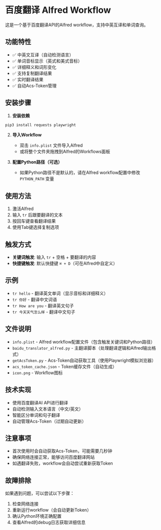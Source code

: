 # 百度翻译 Alfred Workflow

这是一个基于百度翻译API的Alfred workflow，支持中英互译和单词查询。

## 功能特性

- ✅ 中英文互译（自动检测语言）
- ✅ 单词音标显示（英式和美式音标）
- ✅ 详细释义和词形变化
- ✅ 支持复制翻译结果
- ✅ 实时翻译结果
- ✅ 自动Acs-Token管理

## 安装步骤

1. **安装依赖**
```bash
pip3 install requests playwright
```

2. **导入Workflow**
   - 双击 `info.plist` 文件导入Alfred
   - 或将整个文件夹拖拽到Alfred的Workflows面板

3. **配置Python路径（可选）**
   - 如果Python路径不是默认的，请在Alfred workflow配置中修改 `PYTHON_PATH` 变量

## 使用方法

1. 激活Alfred
2. 输入 `tr` 后跟要翻译的文本
3. 按回车键查看翻译结果
4. 使用Tab键选择复制选项

## 触发方式

- **关键词触发**: 输入 `tr` + 空格 + 要翻译的内容
- **快捷键触发**: 默认快捷键 `⌘ + D`（可在Alfred中自定义）

## 示例

- `tr hello` - 翻译英文单词（显示音标和详细释义）
- `tr 你好` - 翻译中文词语
- `tr How are you` - 翻译英文句子
- `tr 今天天气怎么样` - 翻译中文句子

## 文件说明

- `info.plist` - Alfred workflow配置文件（包含触发关键词和Python路径）
- `baidu_translator_alfred.py` - 主翻译脚本（处理翻译逻辑和Alfred输出格式）
- `getAcsToken.py` - Acs-Token自动获取工具（使用Playwright模拟浏览器）
- `acs_token_cache.json` - Token缓存文件（自动生成）
- `icon.png` - Workflow图标

## 技术实现

- 使用百度翻译AI API进行翻译
- 自动检测输入文本语言（中文/英文）
- 智能区分单词和句子翻译
- 自动管理Acs-Token（过期自动更新）

## 注意事项

- 首次使用时会自动获取Acs-Token，可能需要几秒钟
- 确保网络连接正常，能够访问百度翻译网站
- 如遇翻译失败，workflow会自动尝试重新获取Token

## 故障排除

如果遇到问题，可以尝试以下步骤：

1. 检查网络连接
2. 重新运行workflow（会自动更新Token）
3. 确认Python环境正确配置
4. 查看Alfred的debug日志获取详细信息